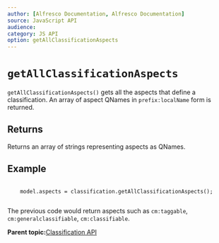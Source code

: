 ```yaml
---
author: [Alfresco Documentation, Alfresco Documentation]
source: JavaScript API
audience: 
category: JS API
option: getAllClassificationAspects
---
```


# `getAllClassificationAspects`

`getAllClassificationAspects()` gets all the aspects that define a classification. An array of aspect QNames in `prefix:localName` form is returned.

## Returns

Returns an array of strings representing aspects as QNames.

## Example

```

    model.aspects = classification.getAllClassificationAspects();    
      
```

The previous code would return aspects such as `cm:taggable`, `cm:generalclassifiable`, `cm:classifiable`.

**Parent topic:**[Classification API](../references/API-JS-Classification.md)

